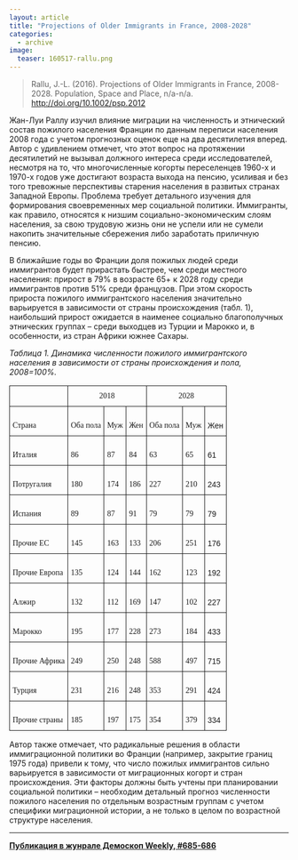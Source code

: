 ```yaml
---
layout: article
title: "Projections of Older Immigrants in France, 2008-2028"
categories: 
  - archive
image:
  teaser: 160517-rallu.png
---
```


> Rallu, J.-L. (2016). Projections of Older Immigrants in France, 2008-2028. Population, Space and Place, n/a-n/a. http://doi.org/10.1002/psp.2012

Жан-Луи Раллу изучил влияние миграции на численность и этнический состав пожилого населения Франции по данным переписи населения 2008 года с учетом прогнозных оценок еще на два десятилетия вперед. Автор с удивлением отмечет, что этот вопрос на протяжении десятилетий не вызывал должного интереса среди исследователей, несмотря на то, что многочисленные когорты переселенцев 1960-х и 1970-х годов уже достигают возраста выхода на пенсию, усиливая и без того тревожные перспективы старения населения в развитых странах Западной Европы. Проблема требует детального изучения для формирования своевременных мер социальной политики. Иммигранты, как правило, относятся к низшим социально-экономическим слоям населения, за свою трудовую жизнь они не успели или не сумели накопить значительные сбережения либо заработать приличную пенсию.

В ближайшие годы во Франции доля пожилых людей среди иммигрантов будет прирастать быстрее, чем среди местного населения: прирост в 79% в возрасте 65+ к 2028 году среди иммигрантов против 51% среди французов. При этом скорость прироста пожилого иммигрантского населения значительно варьируется в зависимости от страны происхождения (табл. 1), наибольший прирост ожидается в наименее социально благополучных этнических группах – среди выходцев из Турции и Марокко и, в особенности, из стран Африки южнее Сахары.

*Таблица 1. Динамика численности пожилого иммигрантского населения в зависимости от страны происхождения и пола, 2008=100%.*
<style type="text/css">
.tg  {border-collapse:collapse;border-spacing:0;}
.tg td{font-family:Arial, sans-serif;font-size:14px;padding:10px 5px;border-style:solid;border-width:1px;overflow:hidden;word-break:normal;}
.tg th{font-family:Arial, sans-serif;font-size:14px;font-weight:normal;padding:10px 5px;border-style:solid;border-width:1px;overflow:hidden;word-break:normal;}
.tg .tg-ls8f{font-family:Georgia, serif !important;}
.tg .tg-jrsh{font-family:Georgia, serif !important;;text-align:center}
.tg .tg-yw4l{vertical-align:top}
</style>
<table class="tg">
  <tr>
    <th class="tg-ls8f"></th>
    <th class="tg-jrsh" colspan="3">2018</th>
    <th class="tg-jrsh" colspan="3">2028</th>
  </tr>
  <tr>
    <td class="tg-ls8f"><br>  Страна<br>  </td>
    <td class="tg-ls8f"><br>  Оба пола<br>  </td>
    <td class="tg-ls8f"><br>  Муж<br>  </td>
    <td class="tg-ls8f"><br>  Жен<br>  </td>
    <td class="tg-ls8f"><br>  Оба пола<br>  </td>
    <td class="tg-ls8f"><br>  Муж<br>  </td>
    <td class="tg-yw4l"><br>  Жен<br>  </td>
  </tr>
  <tr>
    <td class="tg-ls8f"><br>  Италия<br>  </td>
    <td class="tg-ls8f"><br>  86<br>  </td>
    <td class="tg-ls8f"><br>  87<br>  </td>
    <td class="tg-ls8f"><br>  84<br>  </td>
    <td class="tg-ls8f"><br>  63<br>  </td>
    <td class="tg-ls8f"><br>  65<br>  </td>
    <td class="tg-yw4l"><br>  61<br>  </td>
  </tr>
  <tr>
    <td class="tg-ls8f"><br>  Потругалия<br>  </td>
    <td class="tg-ls8f"><br>  180<br>  </td>
    <td class="tg-ls8f"><br>  174<br>  </td>
    <td class="tg-ls8f"><br>  186<br>  </td>
    <td class="tg-ls8f"><br>  227<br>  </td>
    <td class="tg-ls8f"><br>  210<br>  </td>
    <td class="tg-yw4l"><br>  243<br>  </td>
  </tr>
  <tr>
    <td class="tg-ls8f"><br>  Испания<br>  </td>
    <td class="tg-ls8f"><br>  89<br>  </td>
    <td class="tg-ls8f"><br>  87<br>  </td>
    <td class="tg-ls8f"><br>  91<br>  </td>
    <td class="tg-ls8f"><br>  79<br>  </td>
    <td class="tg-ls8f"><br>  79<br>  </td>
    <td class="tg-yw4l"><br>  79<br>  </td>
  </tr>
  <tr>
    <td class="tg-ls8f"><br>  Прочие ЕС<br>  </td>
    <td class="tg-ls8f"><br>  145<br>  </td>
    <td class="tg-ls8f"><br>  163<br>  </td>
    <td class="tg-ls8f"><br>  133<br>  </td>
    <td class="tg-ls8f"><br>  206<br>  </td>
    <td class="tg-ls8f"><br>  251<br>  </td>
    <td class="tg-yw4l"><br>  176<br>  </td>
  </tr>
  <tr>
    <td class="tg-ls8f"><br>  Прочие Европа<br>  </td>
    <td class="tg-ls8f"><br>  135<br>  </td>
    <td class="tg-ls8f"><br>  124<br>  </td>
    <td class="tg-ls8f"><br>  144<br>  </td>
    <td class="tg-ls8f"><br>  162<br>  </td>
    <td class="tg-ls8f"><br>  123<br>  </td>
    <td class="tg-yw4l"><br>  192<br>  </td>
  </tr>
  <tr>
    <td class="tg-ls8f"><br>  Алжир<br>  </td>
    <td class="tg-ls8f"><br>  132<br>  </td>
    <td class="tg-ls8f"><br>  112<br>  </td>
    <td class="tg-ls8f"><br>  169<br>  </td>
    <td class="tg-ls8f"><br>  147<br>  </td>
    <td class="tg-ls8f"><br>  102<br>  </td>
    <td class="tg-yw4l"><br>  227<br>  </td>
  </tr>
  <tr>
    <td class="tg-ls8f"><br>  Марокко<br>  </td>
    <td class="tg-ls8f"><br>  195<br>  </td>
    <td class="tg-ls8f"><br>  177<br>  </td>
    <td class="tg-ls8f"><br>  228<br>  </td>
    <td class="tg-ls8f"><br>  273<br>  </td>
    <td class="tg-ls8f"><br>  184<br>  </td>
    <td class="tg-yw4l"><br>  433<br>  </td>
  </tr>
  <tr>
    <td class="tg-ls8f"><br>  Прочие Африка<br>  </td>
    <td class="tg-ls8f"><br>  249<br>  </td>
    <td class="tg-ls8f"><br>  250<br>  </td>
    <td class="tg-ls8f"><br>  248<br>  </td>
    <td class="tg-ls8f"><br>  588<br>  </td>
    <td class="tg-ls8f"><br>  497<br>  </td>
    <td class="tg-yw4l"><br>  715<br>  </td>
  </tr>
  <tr>
    <td class="tg-ls8f"><br>  Турция<br>  </td>
    <td class="tg-ls8f"><br>  231<br>  </td>
    <td class="tg-ls8f"><br>  216<br>  </td>
    <td class="tg-ls8f"><br>  248<br>  </td>
    <td class="tg-ls8f"><br>  353<br>  </td>
    <td class="tg-ls8f"><br>  291<br>  </td>
    <td class="tg-yw4l"><br>  424<br>  </td>
  </tr>
  <tr>
    <td class="tg-ls8f"><br>  Прочие страны<br>  </td>
    <td class="tg-ls8f"><br>  185<br>  </td>
    <td class="tg-ls8f"><br>  197<br>  </td>
    <td class="tg-ls8f"><br>  175<br>  </td>
    <td class="tg-ls8f"><br>  354<br>  </td>
    <td class="tg-ls8f"><br>  379<br>  </td>
    <td class="tg-yw4l"><br>  334<br>  </td>
  </tr>
</table>


Автор также отмечает, что радикальные решения в области иммиграционной политики во Франции (например, закрытие границ 1975 года) привели к тому, что число пожилых иммигрантов сильно варьируется в зависимости от миграционных когорт и стран происхождения. Эти факторы должны быть учтены при планировании социальной политики – необходим детальный прогноз численности пожилого населения по отдельным возрастным группам с учетом специфики миграционной истории, а не только в целом по возрастной структуре населения.


***
**[Публикация в жунрале Демоскоп Weekly, #685-686](http://demoscope.ru/weekly/2016/0685/digest01.php)**